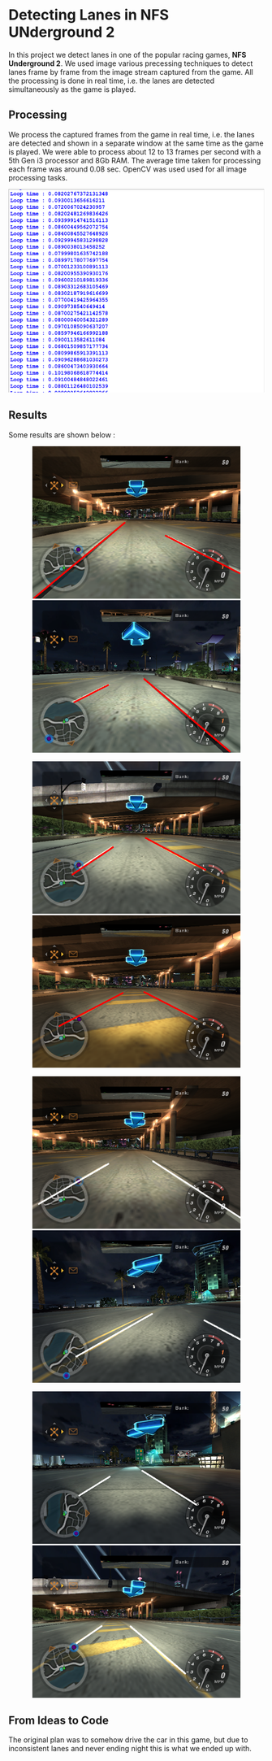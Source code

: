 # Detecting Lanes in NFS UNderground 2

In this project we detect lanes in one of the popular racing games, __NFS Underground 2__. We used image various precessing techniques to detect lanes frame by frame from the image stream captured from the game. All the processing is done in real time, i.e. the lanes are detected simultaneously as the game is played.

## Processing

We process the captured frames from the game in real time, i.e. the lanes are detected and shown in a separate window at the same time as the game is played. We were able to process about 12 to 13 frames per second with a 5th Gen i3 processor and 8Gb RAM. The average time taken for processing each frame was around 0.08 sec. OpenCV was used used for all image processing tasks.

<p align="center">
  <img src="./images/image_5.png" alt="images/image_5.png" width="600" height="400">
</p>

## Results
Some results are shown below :

<p align="center">
  <img src="./images/image_9.png" alt="images/image_9.png" width="410" height="300">
  <img src="./images/image_7.png" alt="images/image_7.png" width="410" height="300">
</p>

<p align="center">
  <img src="./images/image_8.png" alt="images/image_8.png" width="410" height="300">
  <img src="./images/image_6.png" alt="images/image_6.png" width="410" height="300">
</p>

<p align="center">
  <img src="./images/image_2.png" alt="images/image_2.png" width="410" height="300">
  <img src="./images/image_3.png" alt="images/image_3.png" width="410" height="300">
</p>

<p align="center">
  <img src="./images/image_4.png" alt="images/image_4.png" width="410" height="300">
  <img src="./images/image_1.png" alt="images/image_1.png" width="410" height="300">
</p>

## From Ideas to Code

The original plan was to somehow drive the car in this game, but due to inconsistent lanes and never ending night this is what we ended up with.
